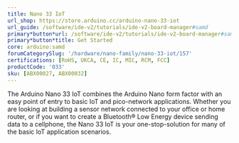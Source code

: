 ```yaml
---
title: Nano 33 IoT
url_shop: https://store.arduino.cc/arduino-nano-33-iot
url_guide: /software/ide-v2/tutorials/ide-v2-board-manager#samd
primary*button*url: /software/ide-v2/tutorials/ide-v2-board-manager#samd
primary*button*title: Get Started
core: arduino:samd
forumCategorySlug: '/hardware/nano-family/nano-33-iot/157'
certifications: [RoHS, UKCA, CE, IC, MIC, RCM, FCC]
productCode: '033'
sku: [ABX00027, ABX00032]
---
```


The Arduino Nano 33 IoT combines the Arduino Nano form factor with an easy point of entry to basic IoT and pico-network applications. Whether you are looking at building a sensor network connected to your office or home router, or if you want to create a Bluetooth® Low Energy device sending data to a cellphone, the Nano 33 IoT is your one-stop-solution for many of the basic IoT application scenarios.